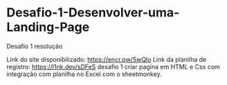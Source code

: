# Desafio-1-Desenvolver-uma-Landing-Page
Desafio 1 resolução

Link do site disponibilizado: https://encr.pw/5wQIo
Link da planilha de registro: https://l1nk.dev/sDFeS
desafio 1 criar pagina em HTML e Css com integração com planilha no Excel com o sheetmonkey.

